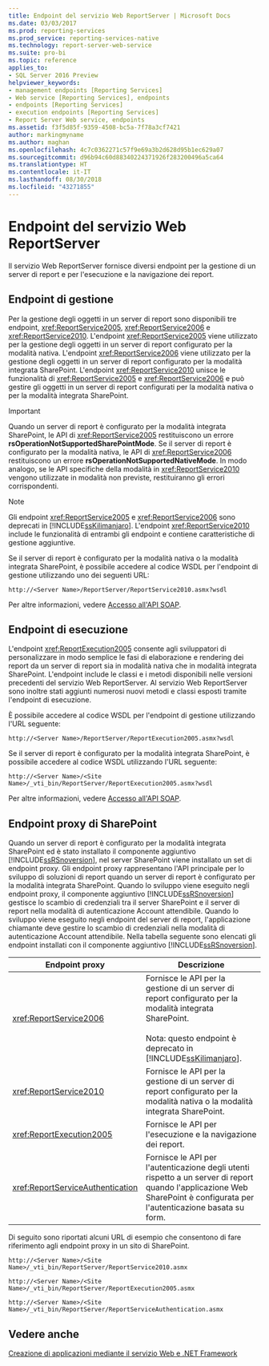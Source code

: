 ```yaml
---
title: Endpoint del servizio Web ReportServer | Microsoft Docs
ms.date: 03/03/2017
ms.prod: reporting-services
ms.prod_service: reporting-services-native
ms.technology: report-server-web-service
ms.suite: pro-bi
ms.topic: reference
applies_to:
- SQL Server 2016 Preview
helpviewer_keywords:
- management endpoints [Reporting Services]
- Web service [Reporting Services], endpoints
- endpoints [Reporting Services]
- execution endpoints [Reporting Services]
- Report Server Web service, endpoints
ms.assetid: f3f5d85f-9359-4508-bc5a-7f78a3cf7421
author: markingmyname
ms.author: maghan
ms.openlocfilehash: 4c7c0362271c57f9e69a3b2d628d95b1ec629a07
ms.sourcegitcommit: d96b94c60d88340224371926f283200496a5ca64
ms.translationtype: HT
ms.contentlocale: it-IT
ms.lasthandoff: 08/30/2018
ms.locfileid: "43271855"
---
```

# <a name="report-server-web-service-endpoints"></a>Endpoint del servizio Web ReportServer
  Il servizio Web ReportServer fornisce diversi endpoint per la gestione di un server di report e per l'esecuzione e la navigazione dei report.  
  
## <a name="the-management-endpoints"></a>Endpoint di gestione  
 Per la gestione degli oggetti in un server di report sono disponibili tre endpoint, <xref:ReportService2005>, <xref:ReportService2006> e <xref:ReportService2010>. L'endpoint <xref:ReportService2005> viene utilizzato per la gestione degli oggetti in un server di report configurato per la modalità nativa. L'endpoint <xref:ReportService2006> viene utilizzato per la gestione degli oggetti in un server di report configurato per la modalità integrata SharePoint. L'endpoint <xref:ReportService2010> unisce le funzionalità di <xref:ReportService2005> e <xref:ReportService2006> e può gestire gli oggetti in un server di report configurati per la modalità nativa o per la modalità integrata SharePoint.  
  
> [!IMPORTANT]  
>  Quando un server di report è configurato per la modalità integrata SharePoint, le API di <xref:ReportService2005> restituiscono un errore **rsOperationNotSupportedSharePointMode**. Se il server di report è configurato per la modalità nativa, le API di <xref:ReportService2006> restituiscono un errore **rsOperationNotSupportedNativeMode**. In modo analogo, se le API specifiche della modalità in <xref:ReportService2010> vengono utilizzate in modalità non previste, restituiranno gli errori corrispondenti.  
  
> [!NOTE]  
>  Gli endpoint <xref:ReportService2005> e <xref:ReportService2006> sono deprecati in [!INCLUDE[ssKilimanjaro](../../../includes/sskilimanjaro-md.md)]. L'endpoint <xref:ReportService2010> include le funzionalità di entrambi gli endpoint e contiene caratteristiche di gestione aggiuntive.  
  
 Se il server di report è configurato per la modalità nativa o la modalità integrata SharePoint, è possibile accedere al codice WSDL per l'endpoint di gestione utilizzando uno dei seguenti URL:  
  
```  
http://<Server Name>/ReportServer/ReportService2010.asmx?wsdl  
```  
  
 Per altre informazioni, vedere [Accesso all'API SOAP](../../../reporting-services/report-server-web-service/accessing-the-soap-api.md).  
  
## <a name="the-execution-endpoint"></a>Endpoint di esecuzione  
 L'endpoint <xref:ReportExecution2005> consente agli sviluppatori di personalizzare in modo semplice le fasi di elaborazione e rendering dei report da un server di report sia in modalità nativa che in modalità integrata SharePoint. L'endpoint include le classi e i metodi disponibili nelle versioni precedenti del servizio Web ReportServer. Al servizio Web ReportServer sono inoltre stati aggiunti numerosi nuovi metodi e classi esposti tramite l'endpoint di esecuzione.  
  
 È possibile accedere al codice WSDL per l'endpoint di gestione utilizzando l'URL seguente:  
  
```  
http://<Server Name>/ReportServer/ReportExecution2005.asmx?wsdl  
```  
  
 Se il server di report è configurato per la modalità integrata SharePoint, è possibile accedere al codice WSDL utilizzando l'URL seguente:  
  
```  
http://<Server Name>/<Site Name>/_vti_bin/ReportServer/ReportExecution2005.asmx?wsdl  
```  
  
 Per altre informazioni, vedere [Accesso all'API SOAP](../../../reporting-services/report-server-web-service/accessing-the-soap-api.md).  
  
## <a name="sharepoint-proxy-endpoints"></a>Endpoint proxy di SharePoint  
 Quando un server di report è configurato per la modalità integrata SharePoint ed è stato installato il componente aggiuntivo [!INCLUDE[ssRSnoversion](../../../includes/ssrsnoversion-md.md)], nel server SharePoint viene installato un set di endpoint proxy. Gli endpoint proxy rappresentano l'API principale per lo sviluppo di soluzioni di report quando un server di report è configurato per la modalità integrata SharePoint. Quando lo sviluppo viene eseguito negli endpoint proxy, il componente aggiuntivo [!INCLUDE[ssRSnoversion](../../../includes/ssrsnoversion-md.md)] gestisce lo scambio di credenziali tra il server SharePoint e il server di report nella modalità di autenticazione Account attendibile. Quando lo sviluppo viene eseguito negli endpoint del server di report, l'applicazione chiamante deve gestire lo scambio di credenziali nella modalità di autenticazione Account attendibile. Nella tabella seguente sono elencati gli endpoint installati con il componente aggiuntivo [!INCLUDE[ssRSnoversion](../../../includes/ssrsnoversion-md.md)].  
  
|Endpoint proxy|Descrizione|  
|--------------------|-----------------|  
|<xref:ReportService2006>|Fornisce le API per la gestione di un server di report configurato per la modalità integrata SharePoint.<br /><br /> Nota: questo endpoint è deprecato in [!INCLUDE[ssKilimanjaro](../../../includes/sskilimanjaro-md.md)].|  
|<xref:ReportService2010>|Fornisce le API per la gestione di un server di report configurato per la modalità nativa o la modalità integrata SharePoint.|  
|<xref:ReportExecution2005>|Fornisce le API per l'esecuzione e la navigazione dei report.|  
|<xref:ReportServiceAuthentication>|Fornisce le API per l'autenticazione degli utenti rispetto a un server di report quando l'applicazione Web SharePoint è configurata per l'autenticazione basata su form.|  
  
 Di seguito sono riportati alcuni URL di esempio che consentono di fare riferimento agli endpoint proxy in un sito di SharePoint.  
  
```  
http://<Server Name>/<Site Name>/_vti_bin/ReportServer/ReportService2010.asmx  
```  
  
```  
http://<Server Name>/<Site Name>/_vti_bin/ReportServer/ReportExecution2005.asmx  
```  
  
```  
http://<Server Name>/<Site Name>/_vti_bin/ReportServer/ReportServiceAuthentication.asmx  
```  
  
## <a name="see-also"></a>Vedere anche  
 [Creazione di applicazioni mediante il servizio Web e .NET Framework](../../../reporting-services/report-server-web-service/net-framework/building-applications-using-the-web-service-and-the-net-framework.md)  
  
  

